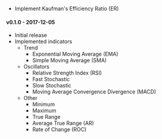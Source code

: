 * Implement Kaufman's Efficiency Ratio (ER)

#### v0.1.0 - 2017-12-05

* Initial release
* Implemented indicators
  * Trend
    * Exponential Moving Average (EMA)
    * Simple Moving Average (SMA)
  * Oscillators
    * Relative Strength Index (RSI)
    * Fast Stochastic
    * Slow Stochastic
    * Moving Average Convergence Divergence (MACD)
  * Other
    * Minimum
    * Maximum
    * True Range
    * Average True Range (AR)
    * Rate of Change (ROC)
